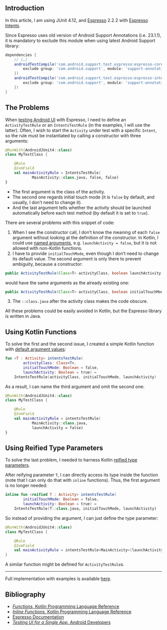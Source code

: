 ## Introduction

In this article, I am using JUnit&nbsp;4.12,
and [Espresso](https://google.github.io/android-testing-support-library/docs/espresso/index.html)&nbsp;2.2.2
with [Espresso Intents](https://google.github.io/android-testing-support-library/docs/espresso/intents/index.html).

Since Espresso uses old version of Android Support Annotations (i.e.&nbsp;23.1.1),
it is mandatory to exclude this module when using latest Android Support library:

```gradle
dependencies {
    // […]
    androidTestCompile('com.android.support.test.espresso:espresso-core:2.2.2', {
        exclude group: 'com.android.support', module: 'support-annotations'
    })
    androidTestCompile('com.android.support.test.espresso:espresso-intents:2.2.2', {
        exclude group: 'com.android.support', module: 'support-annotations'
    })
}
```

## The Problems

When [testing Android UI](https://developer.android.com/training/testing/ui-testing/espresso-testing.html)
with Espresso, I need to define an `ActivityTestRule` or an `IntentsTestRule`
(in the examples, I will use the latter). Often, I wish to start the `Activity`
under test with a specific `Intent`, so the rule must be instantiated by calling
a constructor with three arguments:

```kotlin
@RunWith(AndroidJUnit4::class)
class MyTestClass {

    @Rule
    @JvmField
    val mainActivityRule = IntentsTestRule(
            MainActivity::class.java, false, false)
}
```

* The first argument is the class of the activity.
* The second one regards initial touch mode (it is `false` by default,
  and usually, I don’t need to change it).
* And the last argument tells whether the activity should be launched
  automatically before each test method
  (by default it is set to `true`).

There are several problems with this snippet of code:

1. When I see the constructor call, I don’t know the meaning of each `false`
  argument without looking at the definition of the constructor. In Kotlin,
  I could use [named arguments](https://kotlinlang.org/docs/reference/functions.html#named-arguments),
  e.g. `launchActivity = false`, but it is not allowed with non-Kotlin functions.
2. I have to provide `initialTouchMode`, even though I don’t need to change
  its default value. The second argument is only there to prevent ambiguity,
  because a constructor:
  ```java
  public ActivityTestRule(Class<T> activityClass, boolean launchActivity)
  ```
  would have the same arguments as the already existing one:
  ```java
  public ActivityTestRule(Class<T> activityClass, boolean initialTouchMode)
  ```
3. The `::class.java` after the activity class makes the code obscure.

All these problems could be easily avoided in Kotlin, but the Espresso library
is written in Java.

## Using Kotlin Functions

To solve the first and the second issue, I created a simple Kotlin function with
[default argument values](https://kotlinlang.org/docs/reference/functions.html#default-arguments):

```kotlin
fun <T : Activity> intentsTestRule(
        activityClass: Class<T>,
        initialTouchMode: Boolean = false,
        launchActivity: Boolean = true) =
    IntentsTestRule(activityClass, initialTouchMode, launchActivity)
```

As a result, I can name the third argument and omit the second one:

```kotlin
@RunWith(AndroidJUnit4::class)
class MyTestClass {

    @Rule
    @JvmField
    val mainActivityRule = intentsTestRule(
            MainActivity::class.java,
            launchActivity = false)
}
```

## Using Reified Type Parameters

To solve the last problem, I needed to harness Kotlin
[reified type parameters](https://kotlinlang.org/docs/reference/inline-functions.html#reified-type-parameters).

After reifying parameter&nbsp;`T`, I can directly access its type inside
the function (note that I can only do that with `inline` functions). Thus,
the first argument is no longer needed:

```kotlin
inline fun <reified T : Activity> intentsTestRule(
        initialTouchMode: Boolean = false,
        launchActivity: Boolean = true) =
    IntentsTestRule(T::class.java, initialTouchMode, launchActivity)
```

So instead of providing the argument, I can just define the type parameter:

```kotlin
@RunWith(AndroidJUnit4::class)
class MyTestClass {

    @Rule
    @JvmField
    val mainActivityRule = intentsTestRule<MainActivity>(launchActivity = false)
}
```

A similar function might be defined for `ActivityTestRule`s.

---

Full implementation with examples is available [here](https://gist.github.com/sczerwinski/bcd7e38a02638c249878b78b2e9e6cd0).

## Bibliography

* [_Functions_, Kotlin Programming Language Reference](https://kotlinlang.org/docs/reference/functions.html)
* [_Inline Functions_, Kotlin Programming Language Reference](https://kotlinlang.org/docs/reference/inline-functions.html)
* [Espresso Documentation](https://google.github.io/android-testing-support-library/docs/espresso/index.html)
* [_Testing UI for a Single App_, Android Developers](https://developer.android.com/training/testing/ui-testing/espresso-testing.html)
